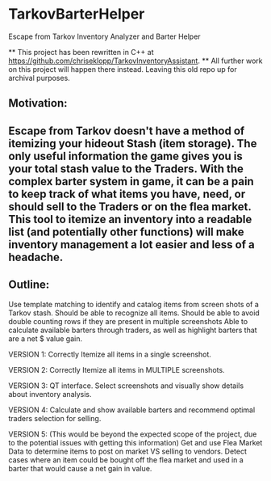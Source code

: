 # TarkovBarterHelper
Escape from Tarkov Inventory Analyzer and Barter Helper

** This project has been rewritten in C++ at https://github.com/chriseklopp/TarkovInventoryAssistant.
** All further work on this project will happen there instead. Leaving this old repo up for archival purposes.



Motivation:
------------------------------------------------------------------------------------------------------------------------
Escape from Tarkov doesn't have a method of itemizing your hideout Stash (item storage). The only useful information the
game gives you is your total stash value to the Traders. With the complex barter system in game, it can be a pain to
keep track of what items you have, need, or should sell to the Traders or on the flea market. This tool to itemize an
inventory into a readable list (and potentially other functions) will make inventory management a lot easier and less of
a headache.
------------------------------------------------------------------------------------------------------------------------


Outline:
------------------------------------------------------------------------------------------------------------------------
Use template matching to identify and catalog items from screen shots of a Tarkov stash.
Should be able to recognize all items.
Should be able to avoid  double counting rows if they are present in multiple screenshots
Able to calculate available barters through traders, as well as highlight barters that are a net $ value gain.

VERSION 1:
Correctly Itemize all items in a single screenshot.

VERSION 2:
Correctly Itemize all items in MULTIPLE screenshots.

VERSION 3:
QT interface. Select screenshots and visually show details about inventory analysis.

VERSION 4:
Calculate and show available barters and recommend optimal traders selection for selling.

VERSION 5:
(This would be beyond the expected scope of the project, due to the potential issues with getting this information)
Get and use Flea Market Data to determine items to post on market VS selling to vendors. Detect cases where an item
could be bought off the flea market and used in a barter that would cause a net gain in value.
